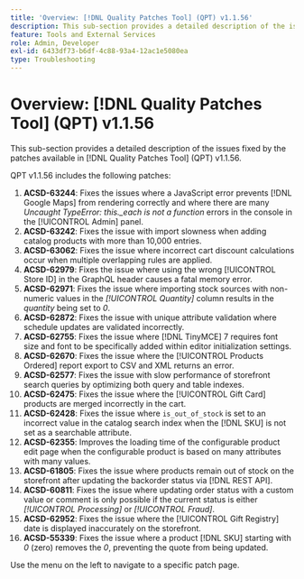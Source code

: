 ```yaml
---
title: 'Overview: [!DNL Quality Patches Tool] (QPT) v1.1.56'
description: This sub-section provides a detailed description of the issues fixed by the patches available in [!DNL Quality Patches Tool] (QPT) v1.1.56.
feature: Tools and External Services
role: Admin, Developer
exl-id: 6433df73-b6df-4c88-93a4-12ac1e5080ea
type: Troubleshooting
---
```

# Overview: [!DNL Quality Patches Tool] (QPT) v1.1.56

This sub-section provides a detailed description of the issues fixed by the patches available in [!DNL Quality Patches Tool] (QPT) v1.1.56.

QPT v1.1.56 includes the following patches:

1. **ACSD-63244**: Fixes the issues where a JavaScript error prevents [!DNL Google Maps] from rendering correctly and where there are many *Uncaught TypeError: this._each is not a function* errors in the console in the [!UICONTROL Admin] panel.
1. **ACSD-63242**: Fixes the issue with import slowness when adding catalog products with more than 10,000 entries.
1. **ACSD-63062**: Fixes the issue where incorrect cart discount calculations occur when multiple overlapping rules are applied.
1. **ACSD-62979**: Fixes the issue where using the wrong [!UICONTROL Store ID] in the GraphQL header causes a fatal memory error.
1. **ACSD-62971**: Fixes the issue where importing stock sources with non-numeric values in the *[!UICONTROL Quantity]* column results in the *quantity* being set to *0*.
1. **ACSD-62872**: Fixes the issue with unique attribute validation where schedule updates are validated incorrectly.
1. **ACSD-62755**: Fixes the issue where [!DNL TinyMCE] 7 requires font size and font to be specifically added within editor initialization settings.
1. **ACSD-62670**: Fixes the issue where the [!UICONTROL Products Ordered] report export to CSV and XML returns an error.
1. **ACSD-62577**: Fixes the issue with slow performance of storefront search queries by optimizing both query and table indexes.
1. **ACSD-62475**: Fixes the issue where the [!UICONTROL Gift Card] products are merged incorrectly in the cart.
1. **ACSD-62428**: Fixes the issue where `is_out_of_stock` is set to an incorrect value in the catalog search index when the [!DNL SKU] is not set as a searchable attribute.
1. **ACSD-62355**: Improves the loading time of the configurable product edit page when the configurable product is based on many attributes with many values.
1. **ACSD-61805**: Fixes the issue where products remain out of stock on the storefront after updating the backorder status via [!DNL REST API].
1. **ACSD-60811**: Fixes the issue where updating order status with a custom value or comment is only possible if the current status is either *[!UICONTROL Processing]* or *[!UICONTROL Fraud]*.
1. **ACSD-62952**: Fixes the issue where the [!UICONTROL Gift Registry] date is displayed inaccurately on the storefront.
1. **ACSD-55339**: Fixes the issue where a product [!DNL SKU] starting with *0* (zero) removes the *0*, preventing the quote from being updated.

Use the menu on the left to navigate to a specific patch page.
